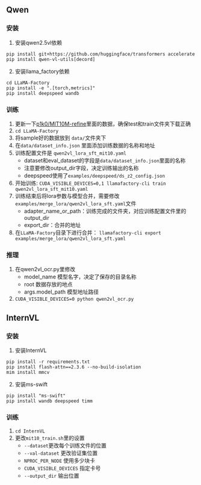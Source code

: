 ## Qwen
### 安装

1. 安装qwen2.5vl依赖
```
pip install git+https://github.com/huggingface/transformers accelerate
pip install qwen-vl-utils[decord]
```

2. 安装llama_factory依赖
```
cd LLaMA-Factory
pip install -e ".[torch,metrics]"
pip install deepspeed wandb
```

### 训练
1. 更新一下[p1k0/MIT10M-refine](https://huggingface.co/datasets/p1k0/MIT10M-refine/tree/main)里面的数据，确保test和train文件夹下载正确
2. `cd LLaMA-Factory`
3. 将sample好的数据放到 `data/`文件夹下
4. 在`data/dataset_info.json` 里面添加训练数据的名称和地址
5. 训练配置文件是 `qwen2vl_lora_sft_mit10.yaml`
    - dataset和eval_dataset的字段是`data/dataset_info.json`里面的名称
    - 注意要修改output_dir字段，决定训练输出的名称
    - deepspeed使用了`examples/deepspeed/ds_z2_config.json`
6. 开始训练: `CUDA_VISIBLE_DEVICES=0,1 llamafactory-cli train qwen2vl_lora_sft_mit10.yaml`
7. 训练结束后将lora参数与模型合并，需要修改`examples/merge_lora/qwen2vl_lora_sft.yaml`文件
    - adapter_name_or_path：训练完成的文件夹，对应训练配置文件里的output_dir
    - export_dir：合并的地址
8. 在`LLaMA-Factory`目录下进行合并： `llamafactory-cli export examples/merge_lora/qwen2vl_lora_sft.yaml`

### 推理

1. 在qwen2vl_ocr.py里修改
    - model_name 模型名字，决定了保存的目录名称
    - root 数据存放的地点
    - args.model_path 模型地址路径
2. `CUDA_VISIBLE_DEVICES=0 python qwen2vl_ocr.py`


## InternVL
### 安装
1. 安装InternVL
```
pip install -r requirements.txt
pip install flash-attn==2.3.6 --no-build-isolation
mim install mmcv
```

2. 安装ms-swift
```
pip install "ms-swift"
pip install wandb deepspeed timm
```

### 训练
1. `cd InternVL`
2. 更改`mit10_train.sh`里的设置
    - `--dataset`更改每个训练文件的位置
    - `--val-dataset` 更改验证集位置
    - `NPROC_PER_NODE` 使用多少块卡
    - `CUDA_VISIBLE_DEVICES` 指定卡号
    - `--output_dir` 输出位置